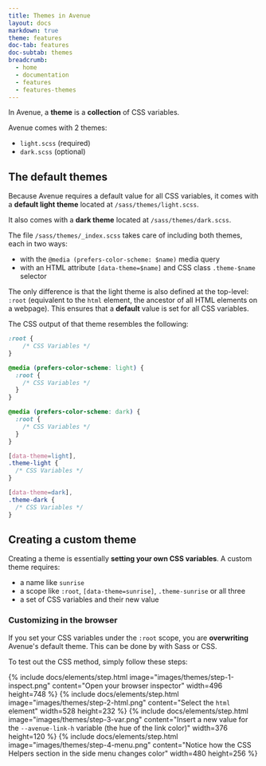```yaml
---
title: Themes in Avenue
layout: docs
markdown: true
theme: features
doc-tab: features
doc-subtab: themes
breadcrumb:
  - home
  - documentation
  - features
  - features-themes
---
```



In Avenue, a **theme** is a **collection** of CSS variables.

Avenue comes with 2 themes:

- `light.scss` (required)
- `dark.scss` (optional)

## The default themes

Because Avenue requires a default value for all CSS variables, it comes with a **default light theme** located at `/sass/themes/light.scss`.

It also comes with a **dark theme** located at `/sass/themes/dark.scss`.

The file `/sass/themes/_index.scss` takes care of including both themes, each in two ways:

* with the `@media (prefers-color-scheme: $name)` media query
* with an HTML attribute `[data-theme=$name]` and CSS class `.theme-$name` selector

The only difference is that the light theme is also defined at the top-level: `:root` (equivalent to the `html` element, the ancestor of all HTML elements on a webpage). This ensures that a **default** value is set for all CSS variables.

The CSS output of that theme resembles the following:

```css
:root {
    /* CSS Variables */
}

@media (prefers-color-scheme: light) {
  :root {
    /* CSS Variables */
  }
}

@media (prefers-color-scheme: dark) {
  :root {
    /* CSS Variables */
  }
}

[data-theme=light],
.theme-light {
  /* CSS Variables */
}

[data-theme=dark],
.theme-dark {
  /* CSS Variables */
}
```

## Creating a custom theme

Creating a theme is essentially **setting your own CSS variables**. A custom theme requires:

* a name like `sunrise`
* a scope like `:root`, `[data-theme=sunrise]`, `.theme-sunrise` or all three
* a set of CSS variables and their new value

### Customizing in the browser

If you set your CSS variables under the `:root` scope, you are **overwriting** Avenue's default theme. This can be done by with Sass or CSS.

To test out the CSS method, simply follow these steps:

{% include docs/elements/step.html image="images/themes/step-1-inspect.png" content="Open your browser inspector" width=496 height=748 %}
{% include docs/elements/step.html image="images/themes/step-2-html.png" content="Select the `html` element" width=528 height=232 %}
{% include docs/elements/step.html image="images/themes/step-3-var.png" content="Insert a new value for the `--avenue-link-h` variable (the hue of the link color)" width=376 height=120 %}
{% include docs/elements/step.html image="images/themes/step-4-menu.png" content="Notice how the CSS Helpers section in the side menu changes color" width=480 height=256 %}
